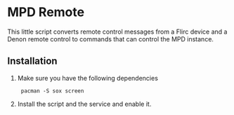 MPD Remote
==========

This little script converts remote control messages from a Flirc device and
a Denon remote control to commands that can control the MPD instance.

## Installation

1. Make sure you have the following dependencies

        pacman -S sox screen

2. Install the script and the service and enable it.
